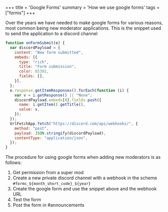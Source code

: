 +++
title = 'Google Forms'
summary = 'How we use google forms'
tags = ["forms"]
+++

Over the years we have needed to make google forms for various reasons,
most common being new moderator applications. This is the snippet used
to send the application to a discord channel

```js
function onFormSubmit(e) {
  var discordPayload = {
    content: "New form submitted",
    embeds: [{
      type: "rich",
      title: "Form submission",
      color: 65392,
      fields: [],
    }],
  };
  e.response.getItemResponses().forEach(function (i) {
    var v = i.getResponse() || "None";
    discordPayload.embeds[0].fields.push({
      name: i.getItem().getTitle(),
      value: v,
    });
  });
  UrlFetchApp.fetch("https://discord.com/api/webhooks/", {
    method: "post",
    payload: JSON.stringify(discordPayload),
    contentType: "application/json",
  });
}
```

The procedure for using google forms when adding new moderators is as
follows:

1. Get permission from a super mod
2. Create a new private discord channel with a webhook in the scheme
   `#forms_${month_short_code}_${year}`
3. Create the google form and use the snippet above and the webhook URL
4. Test the form
5. Post the form in #announcements
